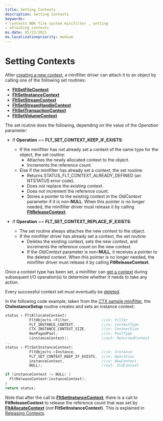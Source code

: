 ```yaml
---
title: Setting Contexts
description: Setting Contexts
keywords:
- contexts WDK file system minifilter , setting
- attaching contexts
ms.date: 01/22/2021
ms.localizationpriority: medium
---
```


# Setting Contexts

After [creating a new context](creating-contexts.md), a minifilter driver can attach it to an object by calling one of the following set routines:

- [**FltSetFileContext**](/windows-hardware/drivers/ddi/fltkernel/nf-fltkernel-fltsetfilecontext)
- [**FltSetInstanceContext**](/windows-hardware/drivers/ddi/fltkernel/nf-fltkernel-fltsetinstancecontext)
- [**FltSetStreamContext**](/windows-hardware/drivers/ddi/fltkernel/nf-fltkernel-fltsetstreamcontext)
- [**FltSetStreamHandleContext**](/windows-hardware/drivers/ddi/fltkernel/nf-fltkernel-fltsetstreamhandlecontext)
- [**FltSetTransactionContext**](/windows-hardware/drivers/ddi/fltkernel/nf-fltkernel-fltsettransactioncontext)
- [**FltSetVolumeContext**](/windows-hardware/drivers/ddi/fltkernel/nf-fltkernel-fltsetvolumecontext)

The set routine does the following, depending on the value of the *Operation* parameter:

- If **Operation** == **FLT_SET_CONTEXT_KEEP_IF_EXISTS**:
  - If the minifilter has not already set a context of the same type for the object, the set routine:
    - Attaches the newly allocated context to the object.
    - Increments the reference count.
  - Else if the minifilter has already set a context, the set routine:
    - Returns STATUS_FLT_CONTEXT_ALREADY_DEFINED (an NTSTATUS error code).
    - Does not replace the existing context.
    - Does not increment the reference count.
    - Stores a pointer to the existing context in the *OldContext* parameter if it is non-**NULL**. When this pointer is no longer needed, the minifilter driver must release it by calling [**FltReleaseContext**](/windows-hardware/drivers/ddi/fltkernel/nf-fltkernel-fltreleasecontext).

- If **Operation** == **FLT_SET_CONTEXT_REPLACE_IF_EXISTS**:
  - The set routine always attaches the new context to the object.
  - If the minifilter driver has already set a context, the set routine:
    - Deletes the existing context, sets the new context, and increments the reference count on the new context.
    - If the *OldContext* parameter is non-**NULL**, it receives a pointer to the deleted context. When this pointer is no longer needed, the minifilter driver must release it by calling **FltReleaseContext**.

Once a context type has been set, a minifilter can [get a context](getting-contexts.md) during subsequent I/O operation(s) to determine whether it needs to take any action.

Every successful context set must eventually be [deleted](deleting-contexts.md).

In the following code example, taken from the [CTX sample minifilter](https://github.com/microsoft/Windows-driver-samples/tree/master/filesys/miniFilter/ctx), the **CtxInstanceSetup** routine creates and sets an instance context:

```cpp
status = FltAllocateContext(
           FltObjects->Filter,              //in: Filter
           FLT_INSTANCE_CONTEXT,            //in: ContextType
           CTX_INSTANCE_CONTEXT_SIZE,       //in: ContextSize
           NonPagedPool,                    //in: PoolType
           &instanceContext);               //out: ReturnedContext
...
status = FltSetInstanceContext(
           FltObjects->Instance,            //in: Instance
           FLT_SET_CONTEXT_KEEP_IF_EXISTS,  //in: Operation
           instanceContext,                 //in: NewContext
           NULL);                           //out: OldContext

if (instanceContext != NULL) {
  FltReleaseContext(instanceContext);
}
return status;
```

Note that after the call to [**FltSetInstanceContext**](/windows-hardware/drivers/ddi/fltkernel/nf-fltkernel-fltsetinstancecontext), there is a call to **FltReleaseContext** to release the reference count that was set by [**FltAllocateContext**](/windows-hardware/drivers/ddi/fltkernel/nf-fltkernel-fltallocatecontext) (*not* **FltSetInstanceContext**). This is explained in [Releasing Contexts](releasing-contexts.md).
